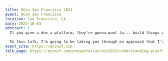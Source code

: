```yaml
---
title: QCon San Francisco 2023
event: QCOn San Francisco
location: San Francisco, CA
date: 2023-10-03
abstract: |
  If you give a dev a platform, they're gonna want to... build things with it! Devs love a good platform, but what makes a platform good? Why are some platforms so good at enabling high-impact work while others make it harder to do high-impact work?

  In this talk, I'm going to be taking you through an approach that I've used, alongside some research, and show you how to build a playbook for creating high-impact platforms, inspired by my experiences in dramatically accelerating entire developer teams and organizations through the power of a platform that devs love.
event_site: https://qconsf.com
talk_page: https://qconsf.com/presentation/oct2023/understanding-platforms-what-they-are-why-they-work-when-use-them-how-build
---
```

